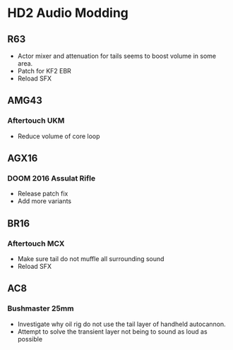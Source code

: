 # HD2 Audio Modding

## R63

- Actor mixer and attenuation for tails seems to boost volume in some area.
- Patch for KF2 EBR
- Reload SFX

## AMG43

### Aftertouch UKM

- Reduce volume of core loop

## AGX16

### DOOM 2016 Assulat Rifle

- Release patch fix
- Add more variants

## BR16

### Aftertouch MCX

- Make sure tail do not muffle all surrounding sound
- Reload SFX

## AC8

### Bushmaster 25mm

- Investigate why oil rig do not use the tail layer of handheld autocannon.
- Attempt to solve the transient layer not being to sound as loud as possible
